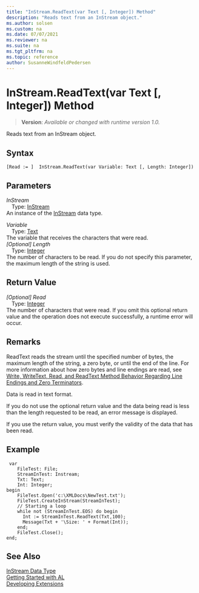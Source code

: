 ```yaml
---
title: "InStream.ReadText(var Text [, Integer]) Method"
description: "Reads text from an InStream object."
ms.author: solsen
ms.custom: na
ms.date: 07/07/2021
ms.reviewer: na
ms.suite: na
ms.tgt_pltfrm: na
ms.topic: reference
author: SusanneWindfeldPedersen
---
```

[//]: # (START>DO_NOT_EDIT)
[//]: # (IMPORTANT:Do not edit any of the content between here and the END>DO_NOT_EDIT.)
[//]: # (Any modifications should be made in the .xml files in the ModernDev repo.)
# InStream.ReadText(var Text [, Integer]) Method
> **Version**: _Available or changed with runtime version 1.0._

Reads text from an InStream object.


## Syntax
```AL
[Read := ]  InStream.ReadText(var Variable: Text [, Length: Integer])
```
## Parameters
*InStream*  
&emsp;Type: [InStream](instream-data-type.md)  
An instance of the [InStream](instream-data-type.md) data type.  

*Variable*  
&emsp;Type: [Text](../text/text-data-type.md)  
The variable that receives the characters that were read.  
*[Optional] Length*  
&emsp;Type: [Integer](../integer/integer-data-type.md)  
The number of characters to be read. If you do not specify this parameter, the maximum length of the string is used.  


## Return Value
*[Optional] Read*  
&emsp;Type: [Integer](../integer/integer-data-type.md)  
The number of characters that were read. If you omit this optional return value and the operation does not execute successfully, a runtime error will occur.  


[//]: # (IMPORTANT: END>DO_NOT_EDIT)

## Remarks  

ReadText reads the stream until the specified number of bytes, the maximum length of the string, a zero byte, or until the end of the line. For more information about how zero bytes and line endings are read, see [Write, WriteText, Read, and ReadText Method Behavior Regarding Line Endings and Zero Terminators](../../devenv-write-read-methods-line-break-behavior.md).
  
Data is read in text format.  

If you do not use the optional return value and the data being read is less than the length requested to be read, an error message is displayed.  
  
If you use the return value, you must verify the validity of the data that has been read.  
  
## Example  

```AL
 var
    FileTest: File;
    StreamInTest: Instream;
    Txt: Text;
    Int: Integer;
begin
    FileTest.Open('c:\XMLDocs\NewTest.txt');  
    FileTest.CreateInStream(StreamInTest);  
    // Starting a loop  
    while not (StreamInTest.EOS) do begin 
      Int := StreamInTest.ReadText(Txt,100);  
      Message(Txt + '\Size: ' + Format(Int));  
    end;  
    FileTest.Close();  
end;
```  


## See Also
[InStream Data Type](instream-data-type.md)  
[Getting Started with AL](../../devenv-get-started.md)  
[Developing Extensions](../../devenv-dev-overview.md)